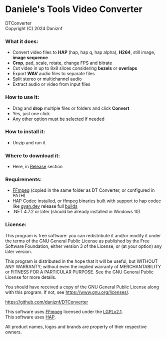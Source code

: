 # Daniele's Tools Video Converter
DTConverter <br>
Copyright (C) 2024 Daniznf


### What it does:<br>
* Convert video files to **HAP** (hap, hap q, hap alpha), **H264**, still image, **image sequence**
* **Crop**, pad, scale, rotate, change FPS and bitrate
* Cut video in up to 8x8 slices considering **bezels** or **overlaps**
* Export **WAV** audio files to separate files
* Split stereo or multichannel audio
* Extract audio or video from input files


### How to use it:<br>
* Drag and **drop** multiple files or folders and click **Convert**
* Yes, just one click
* Any other option must be selected if needed


### How to install it:<br>
* Unzip and run it


### Where to download it:<br>
* Here, in <a href="https://github.com/daniznf/DTConverter/releases">Release</a> section


### Requirements:<br>
* <a href="http://ffmpeg.org/download.html">FFmpeg</a> (copied in the same folder as DT Converter, or configured in PATH)
* <a href="https://github.com/Vidvox/hap-qt-codec/releases">HAP Codec</a> installed, or ffmpeg binaries built with support to hap codec like <a href="https://www.gyan.dev/ffmpeg/builds/">gyan.dev</a> release full <a href="https://www.gyan.dev/ffmpeg/builds/ffmpeg-release-full.7z">builds</a>
* .NET 4.7.2 or later (should be already installed in Windows 10)


### License:<br>
This program is free software: you can redistribute it and/or modify
it under the terms of the GNU General Public License as published by
the Free Software Foundation, either version 3 of the License, or
(at your option) any later version.<br>

This program is distributed in the hope that it will be useful,
but WITHOUT ANY WARRANTY; without even the implied warranty of
MERCHANTABILITY or FITNESS FOR A PARTICULAR PURPOSE.  See the
GNU General Public License for more details.<br>

You should have received a copy of the GNU General Public License
along with this program.  If not, see <https://www.gnu.org/licenses/>.<br>

https://github.com/daniznf/DTConverter


This software uses <a href="http://ffmpeg.org">FFmpeg</a> licensed under the <a href="http://www.gnu.org/licenses/old-licenses/lgpl-2.1.html">LGPLv2.1</a>.<br>
This software uses <a href="https://hap.video">HAP</a>.<br>


All product names, logos and brands are property of their respective owners.
